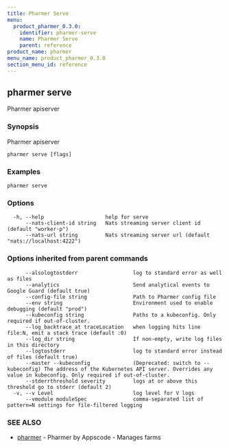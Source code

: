 ```yaml
---
title: Pharmer Serve
menu:
  product_pharmer_0.3.0:
    identifier: pharmer-serve
    name: Pharmer Serve
    parent: reference
product_name: pharmer
menu_name: product_pharmer_0.3.0
section_menu_id: reference
---
```

## pharmer serve

Pharmer apiserver

### Synopsis

Pharmer apiserver

```
pharmer serve [flags]
```

### Examples

```
pharmer serve
```

### Options

```
  -h, --help                    help for serve
      --nats-client-id string   Nats streaming server client id (default "worker-p")
      --nats-url string         Nats streaming server url (default "nats://localhost:4222")
```

### Options inherited from parent commands

```
      --alsologtostderr                  log to standard error as well as files
      --analytics                        Send analytical events to Google Guard (default true)
      --config-file string               Path to Pharmer config file
      --env string                       Environment used to enable debugging (default "prod")
      --kubeconfig string                Paths to a kubeconfig. Only required if out-of-cluster.
      --log_backtrace_at traceLocation   when logging hits line file:N, emit a stack trace (default :0)
      --log_dir string                   If non-empty, write log files in this directory
      --logtostderr                      log to standard error instead of files (default true)
      --master --kubeconfig              (Deprecated: switch to --kubeconfig) The address of the Kubernetes API server. Overrides any value in kubeconfig. Only required if out-of-cluster.
      --stderrthreshold severity         logs at or above this threshold go to stderr (default 2)
  -v, --v Level                          log level for V logs
      --vmodule moduleSpec               comma-separated list of pattern=N settings for file-filtered logging
```

### SEE ALSO

* [pharmer](/docs/reference/pharmer.md)	 - Pharmer by Appscode - Manages farms


